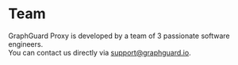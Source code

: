 <script setup> import { VPTeamMembers } from 'vitepress/theme' </script>

# Team

GraphGuard Proxy is developed by a team of 3 passionate software engineers.<br>
You can contact us directly via support@graphguard.io.

<VPTeamMembers size="medium" :members="[{
    name:'Roman Sharkov',
    avatar: 'team_roman.png',
    title: 'Lead SWE | Zurich, Switzerland',
    links: [{ icon: 'github', link: 'https://github.com/romshark' }],
    desc: 'Roman is a core team member and the lead developer of GraphGuard with >10 years of professional software engineering experience mainly in the field of backend development responsible for project management and general software development.'
}, {
    name:'Daniil Trishkin',
    avatar: 'team_daniil.png',
    title: 'DevOps | Krakow, Poland',
    links: [{ icon: 'github', link: 'https://github.com/KernelPryanic' }],
    desc: 'Daniil is a DevOps engineer and a core team member with >8 years of professional experience and a solid computer science background in the field of software engineering and operations responsible for infrastructure and general software development.'
}, {
    name:'Daniel Sharkov',
    avatar: 'team_daniel.png',
    title: 'Frontend SWE | Freiburg, Germany',
    links: [{ icon: 'github', link: 'https://github.com/DanielSharkov' }],
    desc: 'Daniel is a talented junior frontend software engineer and a core team member responsible for frontend development and the GraphGuard Web GUI.'
}]"/>
